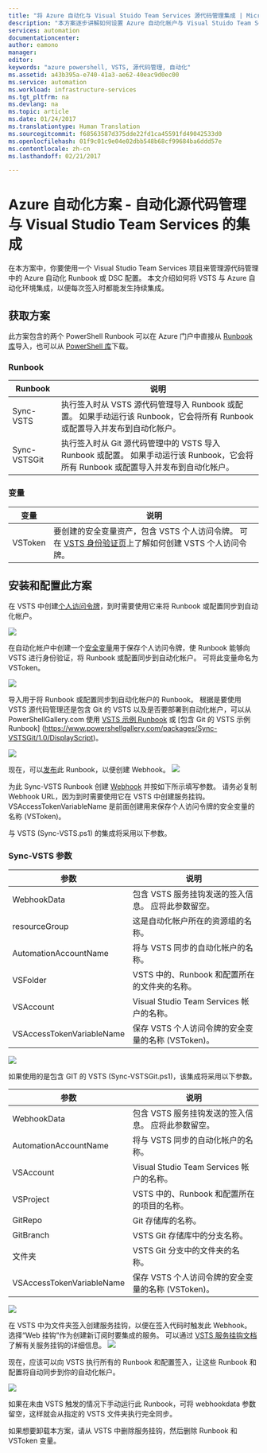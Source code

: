 ```yaml
---
title: "将 Azure 自动化与 Visual Stuido Team Services 源代码管理集成 | Microsoft 文档"
description: "本方案逐步讲解如何设置 Azure 自动化帐户与 Visual Stuido Team Services 源代码管理的集成。"
services: automation
documentationcenter: 
author: eamono
manager: 
editor: 
keywords: "azure powershell, VSTS, 源代码管理, 自动化"
ms.assetid: a43b395a-e740-41a3-ae62-40eac9d0ec00
ms.service: automation
ms.workload: infrastructure-services
ms.tgt_pltfrm: na
ms.devlang: na
ms.topic: article
ms.date: 01/24/2017
ms.translationtype: Human Translation
ms.sourcegitcommit: f68563587d375dde22fd1ca45591fd49042533d0
ms.openlocfilehash: 01f9c01c9e04e02dbb548b68cf99684ba6ddd57e
ms.contentlocale: zh-cn
ms.lasthandoff: 02/21/2017

---
```

# <a name="azure-automation-scenario---automation-source-control-integration-with-visual-studio-team-services"></a>Azure 自动化方案 - 自动化源代码管理与 Visual Studio Team Services 的集成

在本方案中，你要使用一个 Visual Studio Team Services 项目来管理源代码管理中的 Azure 自动化 Runbook 或 DSC 配置。
本文介绍如何将 VSTS 与 Azure 自动化环境集成，以便每次签入时都能发生持续集成。

## <a name="getting-the-scenario"></a>获取方案

此方案包含的两个 PowerShell Runbook 可以在 Azure 门户中直接从 [Runbook 库](automation-runbook-gallery.md)导入，也可以从 [PowerShell 库](https://www.powershellgallery.com)下载。

### <a name="runbooks"></a>Runbook

Runbook | 说明| 
--------|------------|
Sync-VSTS | 执行签入时从 VSTS 源代码管理导入 Runbook 或配置。 如果手动运行该 Runbook，它会将所有 Runbook 或配置导入并发布到自动化帐户。| 
Sync-VSTSGit | 执行签入时从 Git 源代码管理中的 VSTS 导入 Runbook 或配置。 如果手动运行该 Runbook，它会将所有 Runbook 或配置导入并发布到自动化帐户。|

### <a name="variables"></a>变量

变量 | 说明|
-----------|------------|
VSToken | 要创建的安全变量资产，包含 VSTS 个人访问令牌。 可在 [VSTS 身份验证页](https://www.visualstudio.com/en-us/docs/integrate/get-started/auth/overview)上了解如何创建 VSTS 个人访问令牌。 
## <a name="installing-and-configuring-this-scenario"></a>安装和配置此方案

在 VSTS 中创建[个人访问令牌](https://www.visualstudio.com/en-us/docs/integrate/get-started/auth/overview)，到时需要使用它来将 Runbook 或配置同步到自动化帐户。

![](media/automation-scenario-source-control-integration-with-VSTS/VSTSPersonalToken.png) 

在自动化帐户中创建一个[安全变量](automation-variables.md)用于保存个人访问令牌，使 Runbook 能够向 VSTS 进行身份验证，将 Runbook 或配置同步到自动化帐户。 可将此变量命名为 VSToken。 

![](media/automation-scenario-source-control-integration-with-VSTS/VSTSTokenVariable.png)

导入用于将 Runbook 或配置同步到自动化帐户的 Runbook。 根据是要使用 VSTS 源代码管理还是包含 Git 的 VSTS 以及是否要部署到自动化帐户，可以从 PowerShellGallery.com 使用 [VSTS 示例 Runbook](https://www.powershellgallery.com/packages/Sync-VSTS/1.0/DisplayScript) 或 [包含 Git 的 VSTS 示例 Runbook] (https://www.powershellgallery.com/packages/Sync-VSTSGit/1.0/DisplayScript)。

![](media/automation-scenario-source-control-integration-with-VSTS/VSTSPowerShellGallery.png)

现在，可以[发布](automation-creating-importing-runbook.md#publishing-a-runbook)此 Runbook，以便创建 Webhook。 
![](media/automation-scenario-source-control-integration-with-VSTS/VSTSPublishRunbook.png)

为此 Sync-VSTS Runbook 创建 [Webhook](automation-webhooks.md) 并按如下所示填写参数。 请务必复制 Webhook URL，因为到时需要使用它在 VSTS 中创建服务挂钩。 VSAccessTokenVariableName 是前面创建用来保存个人访问令牌的安全变量的名称 (VSToken)。 

与 VSTS (Sync-VSTS.ps1) 的集成将采用以下参数。
### <a name="sync-vsts-parameters"></a>Sync-VSTS 参数

参数 | 说明| 
--------|------------|
WebhookData | 包含 VSTS 服务挂钩发送的签入信息。 应将此参数留空。| 
resourceGroup | 这是自动化帐户所在的资源组的名称。|
AutomationAccountName | 将与 VSTS 同步的自动化帐户的名称。|
VSFolder | VSTS 中的、Runbook 和配置所在的文件夹的名称。|
VSAccount | Visual Studio Team Services 帐户的名称。| 
VSAccessTokenVariableName | 保存 VSTS 个人访问令牌的安全变量的名称 (VSToken)。| 


![](media/automation-scenario-source-control-integration-with-VSTS/VSTSWebhook.png)

如果使用的是包含 GIT 的 VSTS (Sync-VSTSGit.ps1)，该集成将采用以下参数。

参数 | 说明|
--------|------------|
WebhookData | 包含 VSTS 服务挂钩发送的签入信息。 应将此参数留空。| resourceGroup | 这是自动化帐户所在的资源组的名称。|
AutomationAccountName | 将与 VSTS 同步的自动化帐户的名称。|
VSAccount | Visual Studio Team Services 帐户的名称。|
VSProject | VSTS 中的、Runbook 和配置所在的项目的名称。|
GitRepo | Git 存储库的名称。|
GitBranch | VSTS Git 存储库中的分支名称。|
文件夹 | VSTS Git 分支中的文件夹的名称。|
VSAccessTokenVariableName | 保存 VSTS 个人访问令牌的安全变量的名称 (VSToken)。|

![](media/automation-scenario-source-control-integration-with-VSTS/VSTSGitWebhook.png)

在 VSTS 中为文件夹签入创建服务挂钩，以便在签入代码时触发此 Webhook。 选择“Web 挂钩”作为创建新订阅时要集成的服务。 可以通过 [VSTS 服务挂钩文档](https://www.visualstudio.com/en-us/docs/marketplace/integrate/service-hooks/get-started)了解有关服务挂钩的详细信息。
![](media/automation-scenario-source-control-integration-with-VSTS/VSTSServiceHook.png)

现在，应该可以向 VSTS 执行所有的 Runbook 和配置签入，让这些 Runbook 和配置将自动同步到你的自动化帐户。

![](media/automation-scenario-source-control-integration-with-VSTS/VSTSSyncRunbookOutput.png)

如果在未由 VSTS 触发的情况下手动运行此 Runbook，可将 webhookdata 参数留空，这样就会从指定的 VSTS 文件夹执行完全同步。

如果想要卸载本方案，请从 VSTS 中删除服务挂钩，然后删除 Runbook 和 VSToken 变量。


